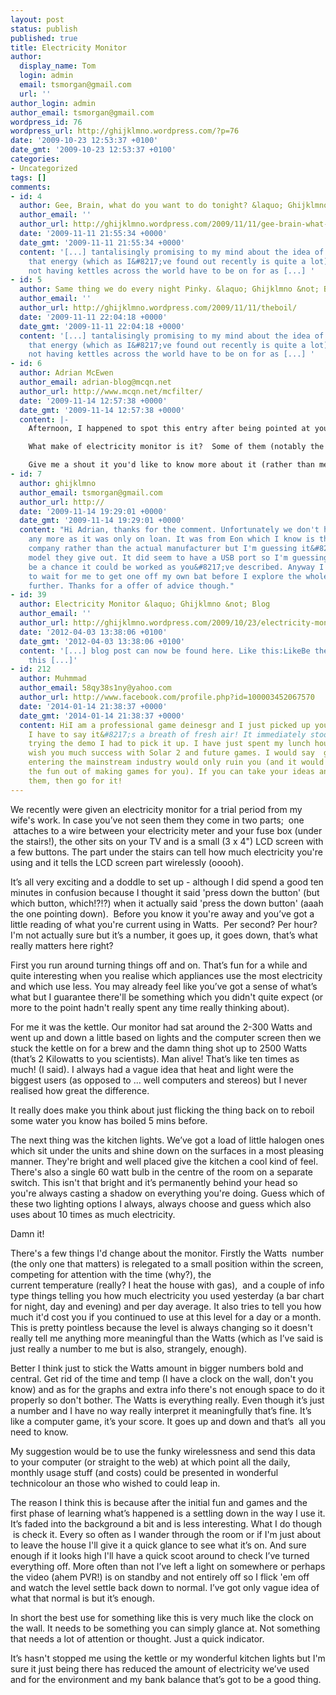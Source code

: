 ```yaml
---
layout: post
status: publish
published: true
title: Electricity Monitor
author:
  display_name: Tom
  login: admin
  email: tsmorgan@gmail.com
  url: ''
author_login: admin
author_email: tsmorgan@gmail.com
wordpress_id: 76
wordpress_url: http://ghijklmno.wordpress.com/?p=76
date: '2009-10-23 12:53:37 +0100'
date_gmt: '2009-10-23 12:53:37 +0100'
categories:
- Uncategorized
tags: []
comments:
- id: 4
  author: Gee, Brain, what do you want to do tonight? &laquo; Ghijklmno &not; Blog
  author_email: ''
  author_url: http://ghijklmno.wordpress.com/2009/11/11/gee-brain-what-do-you-want-to-do-tonight/
  date: '2009-11-11 21:55:34 +0000'
  date_gmt: '2009-11-11 21:55:34 +0000'
  content: '[...] tantalisingly promising to my mind about the idea of saving all
    that energy (which as I&#8217;ve found out recently is quite a lot) simply by
    not having kettles across the world have to be on for as [...] '
- id: 5
  author: Same thing we do every night Pinky. &laquo; Ghijklmno &not; Blog
  author_email: ''
  author_url: http://ghijklmno.wordpress.com/2009/11/11/theboil/
  date: '2009-11-11 22:04:18 +0000'
  date_gmt: '2009-11-11 22:04:18 +0000'
  content: '[...] tantalisingly promising to my mind about the idea of saving all
    that energy (which as I&#8217;ve found out recently is quite a lot) simply by
    not having kettles across the world have to be on for as [...] '
- id: 6
  author: Adrian McEwen
  author_email: adrian-blog@mcqn.net
  author_url: http://www.mcqn.net/mcfilter/
  date: '2009-11-14 12:57:38 +0000'
  date_gmt: '2009-11-14 12:57:38 +0000'
  content: |-
    Afternoon, I happened to spot this entry after being pointed at your excellent TEDx Leeds writeup.

    What make of electricity monitor is it?  Some of them (notably the Current Cost) can be connected up to a computer to get the data out to somewhere more useful.  For example, you can see the usage from my flat at http://www.pachube.com/feeds/3147 and it&#8217;s not that tricky to get set up.

    Give me a shout it you'd like to know more about it (rather than me fill up your comments box with stuff you're not interested in :-)
- id: 7
  author: ghijklmno
  author_email: tsmorgan@gmail.com
  author_url: http://
  date: '2009-11-14 19:29:01 +0000'
  date_gmt: '2009-11-14 19:29:01 +0000'
  content: "Hi Adrian, thanks for the comment. Unfortunately we don't have the monitor
    any more as it was only on loan. It was from Eon which I know is the electricity
    company rather than the actual manufacturer but I'm guessing it&#8217;s the standard
    model they give out. It did seem to have a USB port so I'm guessing there must
    be a chance it could be worked as you&#8217;ve described. Anyway I guess it'll have
    to wait for me to get one off my own bat before I explore the whole thing any
    further. Thanks for a offer of advice though."
- id: 39
  author: Electricity Monitor &laquo; Ghijklmno &not; Blog
  author_email: ''
  author_url: http://ghijklmno.wordpress.com/2009/10/23/electricity-monitor/
  date: '2012-04-03 13:38:06 +0100'
  date_gmt: '2012-04-03 13:38:06 +0100'
  content: '[...] blog post can now be found here. Like this:LikeBe the first to like
    this [...]'
- id: 212
  author: Muhmmad
  author_email: 58qy38s1ny@yahoo.com
  author_url: http://www.facebook.com/profile.php?id=100003452067570
  date: '2014-01-14 21:38:37 +0000'
  date_gmt: '2014-01-14 21:38:37 +0000'
  content: HiI am a professional game deinesgr and I just picked up your game on steam.
    I have to say it&#8217;s a breath of fresh air! It immediately stood out to me and after
    trying the demo I had to pick it up. I have just spent my lunch hour playing it. I
    wish you much success with Solar 2 and future games. I would say  going pro' and
    entering the mainstream industry would only ruin you (and it would probably suck
    the fun out of making games for you). If you can take your ideas and run with
    them, then go for it!
---
```

<p>We recently were given an electricity monitor for a trial period from my wife's work. In case you&#8217;ve not seen them they come in two parts; &nbsp;one &nbsp;attaches to a wire between your electricity meter and your fuse box (under the stairs!), the other sits on your TV and is a small (3 x 4") LCD screen with a few buttons. The part under the stairs can tell how much electricity you're using and it tells the LCD screen part wirelessly (ooooh).</p>

<p>It&#8217;s all very exciting and a doddle to set up - although I did spend a good ten minutes in&nbsp;confusion&nbsp;because I thought it said 'press down the button' (but which button, which!?!?) when it actually said 'press the down button' (aaah the one pointing down). &nbsp;Before you know it you're away and you&#8217;ve got a little reading of what you're current using in Watts. &nbsp;Per second? Per hour? I'm not actually sure but it&#8217;s a number, it goes up, it goes down, that&#8217;s what really matters here right?</p>

<p>First you run around turning things off and on. That&#8217;s fun for a while and quite interesting when you realise which appliances use the most electricity and which use less. You may already feel like you&#8217;ve got a sense of what&#8217;s what but I&nbsp;guarantee&nbsp;there'll be something which you didn't quite expect (or more to the point hadn't really spent any time really thinking about).</p>

<p>For me it was the kettle. Our monitor had sat around the 2-300 Watts and went up and down a little based on lights and the computer screen then we stuck the kettle on for a brew and the damn thing shot up to 2500 Watts (that&#8217;s 2 Kilowatts to you scientists). Man alive! That&#8217;s like ten times as much! (I said). I always had a vague idea that heat and light were the biggest users (as opposed to ... well computers and stereos) but I never realised how great the difference.</p>

<p>It really does make you think about just flicking the thing back on to reboil some water you know has boiled 5 mins before.</p>

<p>The next thing was the kitchen lights. We&#8217;ve got a load of little halogen ones which sit under the units and shine down on the surfaces in a most pleasing manner. They're bright and well placed give the kitchen a cool kind of feel. There's also a single 60 watt bulb in the&nbsp;centre&nbsp;of the room on a separate switch. This isn't that bright and it&#8217;s permanently behind your head so you're always casting a shadow on everything you're doing. Guess which of these two lighting options I always, always&nbsp;choose and guess which also uses about 10 times as much electricity.</p>

<p>Damn it!</p>

<p>There's a few things I'd change about the monitor. Firstly the Watts &nbsp;number (the only one that matters) is relegated to a small position within the screen, competing for attention with the time (why?), the current&nbsp;temperature&nbsp;(really? I heat the house with gas), &nbsp;and a couple of info type things telling you how much&nbsp;electricity&nbsp;you used yesterday (a bar chart for night, day and evening) and per day average. It also tries to tell you how much it'd cost you if you continued to use at this level for a day or a month. This is pretty pointless because the level is always changing so it doesn't really tell me anything more meaningful than the Watts (which as I&#8217;ve said is just really a number to me but is also, strangely, enough).</p>

<p>Better I think just to stick the Watts amount in bigger numbers bold and central. Get rid of the time and temp (I have a clock on the wall, don't you know) and as for the graphs and extra info there's not enough space to do it properly so don't bother. The Watts is everything really. Even though it&#8217;s just a number and I have no way really interpret it meaningfully that&#8217;s fine. It&#8217;s like a computer game, it&#8217;s your score. It goes up and down and that&#8217;s &nbsp;all you need to know.</p>

<p>My suggestion would be to use the funky wirelessness and send this data to your computer (or straight to the web) at which point all the daily, monthly usage stuff (and costs) could be presented in wonderful technicolour an those who wished to could leap in.</p>

<p>The reason I think this is because after the initial fun and games and the first phase of learning what&#8217;s happened is a settling down in the way I use it. It&#8217;s faded into the background a bit and is less interesting. What I do though &nbsp;is check it. Every so often as I wander through the room or if I'm just about to leave the house I'll give it a quick glance to see what it&#8217;s on. And sure enough if it looks high I'll have a quick scoot around to check I&#8217;ve turned everything off. More often than not I&#8217;ve left a light on somewhere or perhaps the video (ahem PVR!) is on standby and not entirely off so I flick 'em off and watch the level settle back down to normal. I&#8217;ve got only vague idea of what that normal is but it&#8217;s enough.</p>

<p>In short the best use for something like this is very much like the clock on the wall. It needs to be something you can simply glance at. Not something that needs a lot of attention or thought. Just a quick indicator.</p>

<p>It&#8217;s hasn't stopped me using the kettle or my wonderful kitchen lights but I'm sure it just being there has reduced the amount of&nbsp;electricity we&#8217;ve used and for the environment and my bank balance that&#8217;s got to be a good thing.</p>


